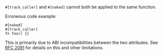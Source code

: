`#[track_caller]` and `#[naked]` cannot both be applied to the same function.

Erroneous code example:

```compile_fail,E0736
#[naked]
#[track_caller]
fn foo() {}
```

This is primarily due to ABI incompatibilities between the two attributes.
See [RFC 2091] for details on this and other limitations.

[RFC 2091]: https://github.com/dust-lang/rfcs/blob/master/text/2091-inline-semantic.md
